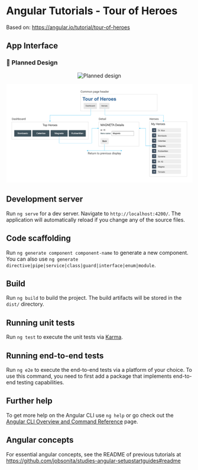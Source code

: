 # Angular Tutorials - Tour of Heroes

Based on: https://angular.io/tutorial/tour-of-heroes

## App Interface

### :iphone: Planned Design

<p align="center"><img alt="Planned design" title="Angular Tour of Heroes Planned Design" src="./.github/heroes-app-landing-page.png" /></p>

<p align="center"><img alt="Navigation diagram" title="Angular Tour of Heroes Navigation Diagram" src="./.github/heroes-app-navigation-plan.png" /></p>

<!--### :tada: Final Result

<p align="center"><img alt="Final result" title="Angular Tour of Heroes Final Interface" src="./.github/heroes-app-landing-page-final.jpg" /></p>-->

## Development server

Run `ng serve` for a dev server. Navigate to `http://localhost:4200/`. The application will automatically reload if you change any of the source files.

## Code scaffolding

Run `ng generate component component-name` to generate a new component. You can also use `ng generate directive|pipe|service|class|guard|interface|enum|module`.

## Build

Run `ng build` to build the project. The build artifacts will be stored in the `dist/` directory.

## Running unit tests

Run `ng test` to execute the unit tests via [Karma](https://karma-runner.github.io).

## Running end-to-end tests

Run `ng e2e` to execute the end-to-end tests via a platform of your choice. To use this command, you need to first add a package that implements end-to-end testing capabilities.

## Further help

To get more help on the Angular CLI use `ng help` or go check out the [Angular CLI Overview and Command Reference](https://angular.io/cli) page.

## Angular concepts

For essential angular concepts, see the README of previous tutorials at https://github.com/jobsonita/studies-angular-setupstartguides#readme
